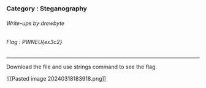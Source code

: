 ### Category : Steganography
###### Write-ups by drewbyte
###### Flag : PWNEU{ex3c2}
---

Download the file and use strings command to see the flag.

![[Pasted image 20240318183918.png]]


